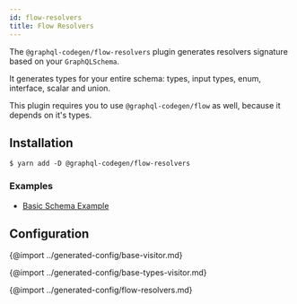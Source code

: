 ```yaml
---
id: flow-resolvers
title: Flow Resolvers
---
```


The `@graphql-codegen/flow-resolvers` plugin generates resolvers signature based on your `GraphQLSchema`.

It generates types for your entire schema: types, input types, enum, interface, scalar and union.

This plugin requires you to use `@graphql-codegen/flow` as well, because it depends on it's types.

## Installation

    $ yarn add -D @graphql-codegen/flow-resolvers

### Examples

- [Basic Schema Example](https://github.com/dotansimha/graphql-code-generator/blob/master/dev-test/test-schema/flow-types.flow.js)

## Configuration

{@import ../generated-config/base-visitor.md}

{@import ../generated-config/base-types-visitor.md}

{@import ../generated-config/flow-resolvers.md}
